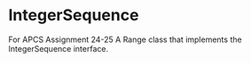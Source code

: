 # IntegerSequence
For APCS Assignment 24-25
A Range class that implements the IntegerSequence interface.
